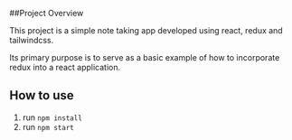 ##Project Overview

This project is a simple note taking app developed using react, redux and tailwindcss.

Its primary purpose is to serve as a basic example of how to incorporate redux into a react application.

## How to use

1. run `npm install`
2. run `npm start`

